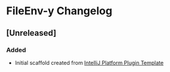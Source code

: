 <!-- Keep a Changelog guide -> https://keepachangelog.com -->

# FileEnv-y Changelog

## [Unreleased]
### Added
- Initial scaffold created from [IntelliJ Platform Plugin Template](https://github.com/JetBrains/intellij-platform-plugin-template)
